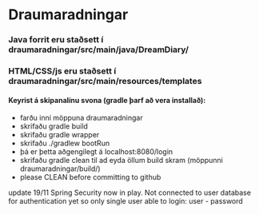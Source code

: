 # Draumaradningar

### Java forrit eru staðsett í draumaradningar/src/main/java/DreamDiary/
### HTML/CSS/js eru staðsett í draumaradningar/src/main/resources/templates

#### Keyrist á skipanalínu svona (gradle þarf að vera installað):
+ farðu inní möppuna draumaradningar
+ skrifaðu gradle build
+ skrifaðu gradle wrapper
+ skrifaðu ./gradlew bootRun
+ þá er þetta aðgengilegt á localhost:8080/login
+ skrifaðu gradle clean  til ad eyda öllum build skram (möppunni draumaradningar/build/)
+ please CLEAN before committing to github

update 19/11
Spring Security now in play. Not connected to user database for authentication yet so only single user able to login:
user - password